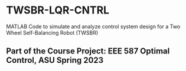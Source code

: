 # TWSBR-LQR-CNTRL
MATLAB Code to simulate and analyze control system design for a Two Wheel Self-Balancing Robot (TWSBR)
## Part of the Course Project: EEE 587 Optimal Control, ASU Spring 2023
